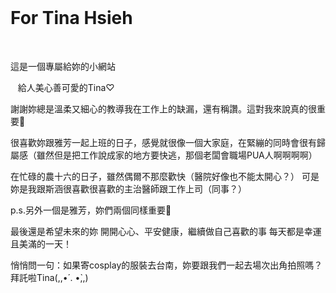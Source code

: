 
<!DOCTYPE html>
<html lang="zh-TW">
<head>
    <meta charset="UTF-8">
    <meta name="viewport" content="width=device-width, initial-scale=1.0">
    <title>❤️給謝雅婷的一封信❤️</title>
    <style>
        body {
            font-family: Arial, sans-serif;
            background-color: #f0f8ff;
            color: #333;
            text-align: center;
            padding: 50px;
        }
        h1 {
            font-size: 3em;
            margin-bottom: 20px;
        }
        p {
            font-size: 1.5em;
        }
    </style>
</head>
<body>
    <h1>For Tina Hsieh</h1>
    <p>這是一個專屬給妳的小網站</p>
   給人美心善可愛的Tina♡

謝謝妳總是溫柔又細心的教導我在工作上的缺漏，還有稱讚。這對我來說真的很重要🥺

很喜歡妳跟雅芳一起上班的日子，感覺就很像一個大家庭，在緊繃的同時會很有歸屬感（雖然但是把工作說成家的地方要快逃，那個老闆會職場PUA人啊啊啊啊）

在忙碌的農十六的日子，雖然偶爾不那麼歡快（醫院好像也不能太開心？）
可是妳是我跟斯涵很喜歡很喜歡的主治醫師跟工作上司（同事？）

p.s.另外一個是雅芳，妳們兩個同樣重要🫶

最後還是希望未來的妳
開開心心、平安健康，繼續做自己喜歡的事
每天都是幸運且美滿的一天！


悄悄問一句：如果寄cosplay的服裝去台南，妳要跟我們一起去場次出角拍照嗎？
拜託啦Tina(,,•́ . •̀,,)

    <audio autoplay loop>
        <source src="https://music.youtube.com/watch?v=y-C5cM_0KVE&si=x9j-Yq3YhO2Td67n" type="audio/mpeg">
    </audio>
</body>
</html>
